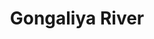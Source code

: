 ---
title: "Gongaliya River"
title_bn: "গঙ্গালিয়া নদী"
description: "The flowage through Betagi from Jhalakathi is known as Gongaliya River that’s ends by meeting with Bishkhali River."
---